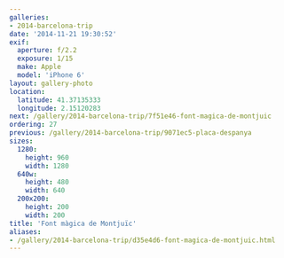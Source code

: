 ```yaml
---
galleries:
- 2014-barcelona-trip
date: '2014-11-21 19:30:52'
exif:
  aperture: f/2.2
  exposure: 1/15
  make: Apple
  model: 'iPhone 6'
layout: gallery-photo
location:
  latitude: 41.37135333
  longitude: 2.15120283
next: /gallery/2014-barcelona-trip/7f51e46-font-magica-de-montjuic
ordering: 27
previous: /gallery/2014-barcelona-trip/9071ec5-placa-despanya
sizes:
  1280:
    height: 960
    width: 1280
  640w:
    height: 480
    width: 640
  200x200:
    height: 200
    width: 200
title: 'Font màgica de Montjuïc'
aliases:
- /gallery/2014-barcelona-trip/d35e4d6-font-magica-de-montjuic.html
---
```

